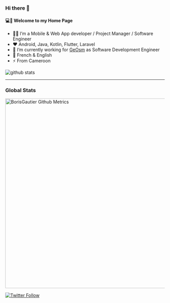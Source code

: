### Hi there 👋


#### 💻💫 Welcome to my Home Page

- 👨‍💻 I’m a Mobile & Web App developer / Project Manager / Software Engineer
- ❤️ Android, Java, Kotlin, Flutter, Laravel
- 🔭 I’m currently working for [GeOsm](https://github.com/GeOsm-Project) as Software Development Engineer
- 💬 French & English
- ⚡ From Cameroon

![github stats](https://github-readme-stats.vercel.app/api?username=BorisGautier&show_icons=true)

---

### Global Stats
<p>
    <img width="600"  
         src="https://metrics.lecoq.io/BorisGautier?id=BorisGautier" 
         alt="BorisGautier Github Metrics"
     />
</p>

[![Twitter Follow](https://img.shields.io/twitter/follow/Boris_Gauty.svg?style=social)](https://twitter.com/Boris_Gauty)


